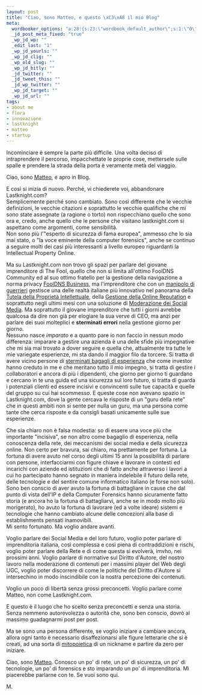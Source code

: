 ```yaml
--- 
layout: post
title: "Ciao, sono Matteo, e questo \xC3\xA8 il mio Blog"
meta: 
  wordbooker_options: "a:28:{s:23:\"wordbook_default_author\";s:1:\"0\";s:23:\"wordbook_extract_length\";s:3:\"256\";s:26:\"wordbooker_publish_default\";s:2:\"on\";s:25:\"wordbooker_like_share_too\";s:2:\"on\";s:27:\"wordbooker_like_button_show\";s:2:\"on\";s:21:\"wordbooker_like_width\";s:3:\"600\";s:32:\"wordbooker_like_button_frontpage\";s:2:\"on\";s:27:\"wordbooker_like_button_post\";s:2:\"on\";s:25:\"wordbook_fbshare_location\";s:6:\"bottom\";s:24:\"wordbook_fblike_location\";s:6:\"bottom\";s:22:\"wordbook_fblike_action\";s:4:\"like\";s:27:\"wordbook_fblike_colorscheme\";s:5:\"light\";s:20:\"wordbook_fblike_font\";s:5:\"arial\";s:22:\"wordbook_fblike_button\";s:12:\"button_count\";s:21:\"wordbook_fblike_faces\";s:4:\"true\";s:18:\"wordbook_attribute\";s:8:\"BlogPost\";s:29:\"wordbook_republish_time_frame\";s:1:\"5\";s:28:\"wordbook_republish_time_obey\";s:2:\"on\";s:24:\"wordbooker_status_update\";s:2:\"on\";s:29:\"wordbooker_status_update_text\";s:26:\": Post :  %title% - %link%\";s:19:\"wordbook_actionlink\";s:3:\"200\";s:27:\"wordbook_search_this_header\";s:3:\"200\";s:32:\"wordbook_description_meta_length\";s:3:\"350\";s:20:\"wordbook_comment_get\";s:2:\"on\";s:18:\"wordbook_page_post\";s:15:\"131388540210117\";s:18:\"wordbook_orandpage\";s:1:\"2\";s:24:\"wordbooker_comment_email\";s:18:\"mf@matteoflora.com\";s:18:\"wordbook_status_id\";s:4:\"-100\";}"
  _jd_post_meta_fixed: "true"
  _wp_jd_wp: ""
  _edit_last: "1"
  _wp_jd_yourls: ""
  _wp_jd_clig: ""
  _wp_old_slug: ""
  _wp_jd_bitly: ""
  _jd_twitter: ""
  _jd_tweet_this: ""
  _jd_wp_twitter: ""
  _wp_jd_target: ""
  _wp_jd_url: ""
tags: 
- about me
- flora
- innovazione
- lastknight
- matteo
- startup
---
```

Incominciare è sempre la parte più difficile. Una volta deciso di intraprendere il percorso, impacchettate le proprie cose, mettersele sulle spalle e prendere la strada della porta è veramente metà del viaggio.

Ciao, sono [Matteo][me], e apro in Blog.  
  
E così si inizia di nuovo. Perché, vi chiederete voi, abbandonare Lastknight.com?  
Semplicemente perché sono cambiato. Sono così differente che le vecchie definizioni, le vecchie citazioni e soprattutto le vecchie qualifiche che mi sono state assegnate (a ragione o torto) non rispecchiano quello che sono ora e, credo, anche quello che le persone che visitano lastknight.com si aspettano come argomenti, come sensibilità.  
Non sono più l'"esperto di sicurezza di fama europea", ammesso che lo sia mai stato, o "la voce eminente della computer forensics", anche se continuo a seguire molti dei casi più interessanti a livello europeo riguardanti la Intellectual Property Online.  
  
Ma su Lastknight.com non trovo gli spazi per parlare del giovane imprenditore di The Fool, quello che non si limita all'ottimo FoolDNS Community ed al suo ottimo fratello per la gestione della navigazione a norma privacy [FoolDNS Business][business], ma l'imprenditore che con un [manipolo di guerrieri][noi] gestisce  una delle realtà italiane più innovativo nel panorama della [Tutela della Proprietà Intellettuale][tf-ip], della [Gestione della Online Reputation][tf-re] e soprattutto negli ultimi mesi con una soluzione di [Moderazione dei Social Media][tf-mo]. Ma soprattutto il giovane imprenditore che tutti i giorni avrebbe qualcosa da dire non già per elogiare la sua verve di CEO, ma anzi per parlare dei suoi molteplici e **sterminati errori** nella gestione giorno per giorno.  
Nessuno nasce *imparato* e a quanto pare io non faccio in nessun modo differenza: imparare a gestire una azienda è una delle sfide più impegnative che mi sia mai trovato a dover seguire e quella che, attualmente tra tutte le mie variegate esperienze, mi sta dando il maggior filo da torcere. Si tratta di avere vicino persone di [sterminati bagagli di esperienza][massimo] che come investor hanno creduto in me e che meritano tutto il mio impegno, si tratta di gestire i collaboratori e ancora di più i dipendenti, che giorno per giorno ti guardano e cercano in te una guida ed una sicurezza sul loro futuro, si tratta di guarda i potenziali clienti ed essere incisivi e convincenti sulle tue capacità e quelle del gruppo su cui hai scommesso. E queste cose non avevano spazio in Lastknight.com, dove la gente cercava le risposte di un "guru della rete" che in questi ambiti non si sente per nulla un guru, ma una persona come tante che cerca risposte e da consigli basati unicamente sulle sue esperienze.  
  
Che sia chiaro non è falsa modestia: so di essere una voce più che importante "incisiva", se non altro come bagaglio di esperienza, nella conoscenza della rete, dei meccanismi dei social media e della sicurezza online. Non certo per bravura, sai chiaro, ma prettamente per fortuna. La fortuna di avere avuto nel corso degli ultimi 15 anni la possibilità di parlare con persone, interfacciarmi con figure chiave e lavorare in contesti ed incarichi con aziende ed istituzioni che di fatto anche attraverso i lavori a cui ho partecipato hanno segnato in maniera indelebile il futuro della rete, delle tecnologie e del sentire comune informatico italiano (e forse non solo). Sono ben conscio di aver avuto la fortuna di battagliare in cause che dal punto di vista dell'IP e della Computer Forensics hanno sicuramente fatto storia (e ancora ho la fortuna di battagliarvi, anche se in modo molto più morigerato), ho avuto la fortuna di lavorare (ed a volte ideare) sistemi e tecnologie che hanno cambiato alcune delle concezioni alla base di establishments pensati inamovibili.  
Mi sento fortunato. Ma voglio andare avanti.  
  
Voglio parlare dei Social Media e del loro futuro, voglio poter parlare di imprenditoria italiana, così complessa e così piena di contraddizioni e rischi, voglio poter parlare della Rete e di come questa si evolverà, imvho, nei prossimi anni. Voglio parlare di normative sul Diritto d'Autore, del nostro lavoro nella moderazione di contenuti per i massimi player del Web degli UGC, voglio poter discorrere di come le politiche del Diritto d'Autore si intersechino in modo inscindibile con la nostra percezione dei contenuti.  
  
Voglio un poco di libertà senza grossi preconcetti. Voglio parlare come Matteo, non come Lastknight.com.  
  
E questo è il luogo che ho scelto senza preconcetti e senza una storia. Senza nemmeno autorevolezza o autorità che, sono ben conscio, dovrò al massimo guadagnarmi post per post.  
  
Ma se sono una persona differente, se voglio iniziare a cambiare ancora, allora ogni tanto è necessario disaffezionarsi alle figure letterarie che si è creati, ad una sorta di [mitopoietica][mito] di un nickname e partire da zero per iniziare.  
  
Ciao, sono [Matteo][me]. Conosco un po' di rete, un po' di sicurezza, un po' di tecnologie, un po' di forensics e sto imparando un po' di imprenditoria. Mi piacerebbe parlarne con te. Se vuoi sono qui.  
  
M.

[business]: http://fooldns.com
[noi]: http://thefool.it
[mito]: http://it.wikipedia.org/wiki/Mitopoiesi
[tf-ip]: http://thefool.it/prodotti/#product-864
[me]: /profile
[tf-re]: http://buzztrainers.com
[tf-mo]: http://thefool.it/prodotti/#product-856
[massimo]: http://www.daringtodo.com/lang/it/2010/03/01/massimo-giacomini-lo-sguardo-oltre-il-muro/
